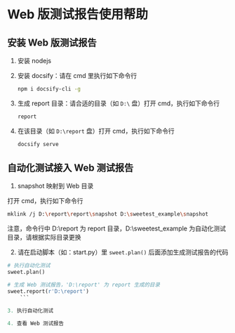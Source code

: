 # Web 版测试报告使用帮助

## 安装 Web 版测试报告

1. 安装 nodejs

2. 安装 docsify：请在 cmd 里执行如下命令行

    ```bash
    npm i docsify-cli -g
    ```

3. 生成 report 目录：请合适的目录（如 `D:\` 盘）打开 cmd，执行如下命令行

    ```bash
    report
    ```

4. 在该目录（如 `D:\report` 盘）打开 cmd，执行如下命令行

    ```bash
    docsify serve
    ```

## 自动化测试接入 Web 测试报告

1. snapshot 映射到 Web 目录

打开 cmd，执行如下命令行

```bash
mklink /j D:\report\report\snapshot D:\sweetest_example\snapshot
```

注意，命令行中 D:\report 为 report 目录，D:\sweetest_example 为自动化测试目录，请根据实际目录更换

2. 请在启动脚本（如：start.py）里 `sweet.plan()` 后面添加生成测试报告的代码

```Python
# 执行自动化测试
sweet.plan()

# 生成 Web 测试报告，'D:\report' 为 report 生成的目录
sweet.report(r'D:\report')
    ```

3. 执行自动化测试

4. 查看 Web 测试报告
